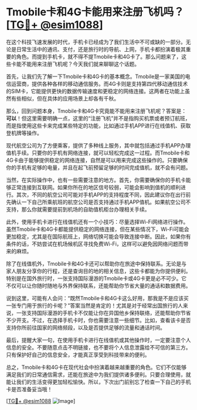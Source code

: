# Tmobile卡和4G卡能用来注册飞机吗？[[TG💪+ @esim1088](https://t.me/s/esim1088)]

在这个科技飞速发展的时代，手机卡已经成为了我们生活中不可或缺的一部分。无论是日常生活中的通讯、支付，还是旅行时的导航、上网，手机卡都扮演着极其重要的角色。而提到手机卡，就不得不提Tmobile卡和4G卡了。那么问题来了，这些卡能不能用来注册飞机呢？今天我们就来聊聊这个话题。

首先，让我们先了解一下Tmobile卡和4G卡的基本概念。Tmobile是一家美国的电信运营商，提供各种各样的移动通信服务。而4G卡则是支持第四代移动通信技术的SIM卡，它能提供更快的数据传输速度和更稳定的网络连接。这两者在功能上虽然有些相似，但在具体的应用场景上却各有千秋。

那么，回到问题本身，Tmobile卡和4G卡究竟能不能用来注册飞机呢？答案是：**可以**！但这里需要明确一点，这里的“注册飞机”并不是指购买机票或者预订航班，而是指使用这些卡来完成某些特定的功能，比如通过手机APP进行在线值机、获取登机牌等操作。

现代航空公司为了方便乘客，提供了多种线上服务，其中就包括通过手机APP办理值机手续。只要你的手机有网络连接，就可以轻松完成这一过程。而Tmobile卡和4G卡由于能够提供稳定的网络连接，自然是可以用来完成这些操作的。只要确保你的手机有足够的电量，并且在起飞前预留足够的时间完成值机，就不会有问题。

当然，在实际操作中，也有一些需要注意的地方。首先，你需要确保你的手机卡能够正常连接到互联网。如果你所在的地区信号较弱，可能会影响到值机的顺利进行。其次，不同的航空公司可能对手机APP的支持程度不同，因此建议你在出行前先确认一下自己所乘航班的航空公司是否支持通过手机APP值机。如果航空公司不支持，那么你就需要提前到机场的自助值机柜台办理相关手续。

此外，使用手机卡进行在线值机还有一个小技巧：尽量选择Wi-Fi网络进行操作。虽然Tmobile卡和4G卡都能提供稳定的网络连接，但在某些情况下，Wi-Fi可能会更加稳定，尤其是在国际航班上，网络切换可能会导致连接中断。因此，如果你有条件的话，不妨尝试在机场候机区寻找免费Wi-Fi，这样可以避免因网络问题而带来的麻烦。

除了在线值机外，Tmobile卡和4G卡还可以帮助你在旅途中保持联系。无论是与家人朋友分享你的行程，还是查询目的地的相关信息，这些卡都能为你提供便利。特别是在国外旅行时，一张支持国际漫游的Tmobile卡或4G卡更是必不可少。它不仅可以让你随时随地与外界保持联系，还能帮助你节省大量的通话和数据费用。

说到这里，可能有人会问：“既然Tmobile卡和4G卡这么好用，那我是不是应该买一张专门用于旅行的卡呢？”答案当然是肯定的！尤其是对于经常出国旅行的人来说，一张支持国际漫游的手机卡不仅能让你在异国他乡保持联络，还能帮助你节省不少开支。不过，在选择手机卡时，你也需要注意一些细节。比如，查看该卡是否支持你所前往国家的网络频段，以及是否提供足够的流量和通话时间。

最后，提醒大家一句，在使用手机卡进行在线值机或其他操作时，一定要注意个人信息的安全。不要随意点击不明链接，也不要将个人信息泄露给不可信的第三方。只有保护好自己的信息安全，才能真正享受到科技带来的便利。

总之，Tmobile卡和4G卡在现代社会中扮演着越来越重要的角色。它们不仅能够满足我们的日常通信需求，还能在旅途中为我们提供诸多便利。只要合理使用，就能让我们的生活变得更加轻松愉快。所以，下次出门前别忘了检查一下自己的手机卡是否准备妥当哦！

[[TG💪+ @esim1088](https://t.me/s/esim1088) ![Image](https://i.postimg.cc/4NQfJmqS/Snipaste-2025-05-13-00-14-12.png)]